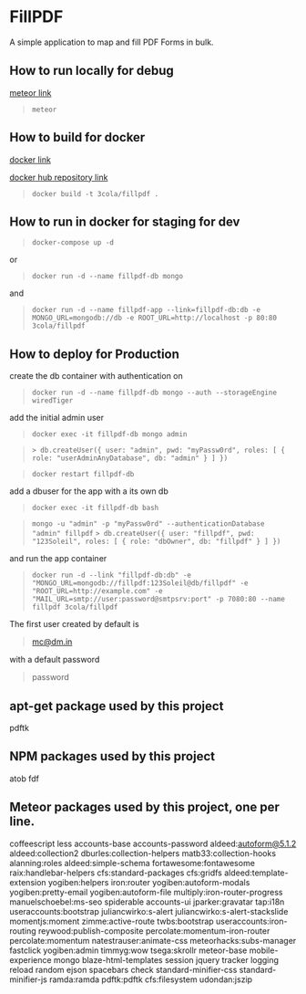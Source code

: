 # FillPDF
A simple application to map and fill PDF Forms in bulk.

## How to run locally for debug
[meteor link](https://www.meteor.com)
> `meteor`

## How to build for docker
[docker link](https://www.docker.com)

[docker hub repository link](https://hub.docker.com/r/3cola/fillpdf/)

> `docker build -t 3cola/fillpdf .`

## How to run in docker for staging for dev
> `docker-compose up -d`

or

> `docker run -d --name fillpdf-db mongo`

and

> `docker run -d --name fillpdf-app --link=fillpdf-db:db -e MONGO_URL=mongodb://db -e ROOT_URL=http://localhost -p 80:80 3cola/fillpdf`

## How to deploy for Production

create the db container with authentication on

> `docker run -d --name fillpdf-db mongo --auth --storageEngine wiredTiger`

add the initial admin user

> `docker exec -it fillpdf-db mongo admin`

> `> db.createUser({ user: "admin", pwd: "myPassw0rd", roles: [ { role: "userAdminAnyDatabase", db: "admin" } ] })`

> `docker restart fillpdf-db`

add a dbuser for the app with a its own db

> `docker exec -it fillpdf-db bash`

> `mongo -u "admin" -p "myPassw0rd" --authenticationDatabase "admin" fillpdf`
> `> db.createUser({ user: "fillpdf", pwd: "123Soleil", roles: [ { role: "dbOwner", db: "fillpdf" } ] })`

and run the app container

> `docker run -d --link "fillpdf-db:db" -e "MONGO_URL=mongodb://fillpdf:123Soleil@db/fillpdf" -e "ROOT_URL=http://example.com" -e "MAIL_URL=smtp://user:password@smtpsrv:port" -p 7080:80 --name fillpdf 3cola/fillpdf`

The first user created by default is
> mc@dm.in

with a default password
> password

## apt-get package used by this project
pdftk

## NPM packages used by this project
atob
fdf

## Meteor packages used by this project, one per line.
coffeescript
less
accounts-base
accounts-password
aldeed:autoform@5.1.2
aldeed:collection2
dburles:collection-helpers
matb33:collection-hooks
alanning:roles
aldeed:simple-schema
fortawesome:fontawesome
raix:handlebar-helpers
cfs:standard-packages
cfs:gridfs
aldeed:template-extension
yogiben:helpers
iron:router
yogiben:autoform-modals
yogiben:pretty-email
yogiben:autoform-file
multiply:iron-router-progress
manuelschoebel:ms-seo
spiderable
accounts-ui
jparker:gravatar
tap:i18n
useraccounts:bootstrap
juliancwirko:s-alert
juliancwirko:s-alert-stackslide
momentjs:moment
zimme:active-route
twbs:bootstrap
useraccounts:iron-routing
reywood:publish-composite
percolate:momentum-iron-router
percolate:momentum
natestrauser:animate-css
meteorhacks:subs-manager
fastclick
yogiben:admin
timmyg:wow
tsega:skrollr
meteor-base
mobile-experience
mongo
blaze-html-templates
session
jquery
tracker
logging
reload
random
ejson
spacebars
check
standard-minifier-css
standard-minifier-js
ramda:ramda
pdftk:pdftk
cfs:filesystem
udondan:jszip
